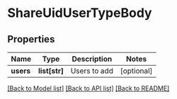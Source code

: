 # ShareUidUserTypeBody

## Properties
Name | Type | Description | Notes
------------ | ------------- | ------------- | -------------
**users** | **list[str]** | Users to add | [optional] 

[[Back to Model list]](../README.md#documentation-for-models) [[Back to API list]](../README.md#documentation-for-api-endpoints) [[Back to README]](../README.md)


